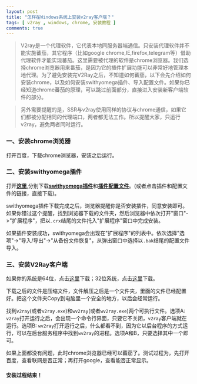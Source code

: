 ```yaml
---
layout: post
title: "怎样在Windows系统上安装v2ray客户端？"
tags: [ v2ray , windows, chrome, 安装教程 ]
comments: true
---
```


> V2ray是一个代理软件，它代表本地同服务器端通信。只安装代理软件并不能实施蕃茄，其它程序（比如google chrome,IE,firefox,telegram等）借助代理软件才能实现蕃茄。这里需要被代理的软件是chrome浏览器。我们选择chrome浏览器用来番茄，是因为它的插件扩展功能可以非常好地管理本地代理。为了避免安装完V2Ray之后，不知道如何蕃茄，以下会先介绍如何安装chrome，以及如何安装swithyomega插件、导入配置文件。如果你已经知道chrome蕃茄的原理，可以跳过前面部分，直接进入安装新客户端软件的部分。

> 另外需要提醒的是，SSR与v2ray使用同样的协议与chrome通信，如果它们都被分配相同的代理端口，两者都无法工作。所以提醒大家，只运行v2ray，避免两者同时运行。

### 一、安装chrome浏览器

打开百度，下载chrome浏览器，安装之后运行。

### 二、安装swithyomega插件

打开[**这里**][1],分别下载[**swithyomega插件**][2]和[**插件配置文件**][3]。(或者点击插件和配置文件的链接，直接下载)。

swithyomega插件下载完成之后，浏览器提醒你是否安装插件，同意安装即可。如果你错过这个提醒，找到浏览器下载的文件夹，然后浏览器中依次打开"窗口"->"扩展程序"，把以`.crx`结尾的文件托入"扩展程序"窗口中完成安装。

如果插件安装成功，swithyomega会出现在"扩展程序"的列表中。依次选择"选项"->"导入/导出"->"从备份文件恢复"，从弹出窗口中选择以`.bak`结尾的配置文件导入。

### 三、安装V2Ray客户端

如果你的系统是64位，点击[这里][4]下载；32位系统，点击[这里][5]下载。

下载之后的文件是压缩文件，文件解压之后是一个文件夹，里面的文件已经配置好。把这个文件夹Copy到电脑里一个安全的地方，以后会经常运行。

找到`v2ray`(或者`v2ray.exe`)和`wv2ray`(或者`wv2ray.exe`)两个可执行文件。选项A: `v2ray`打开运行之后，会出现一个命令行界面，只要它不关闭，`v2ray`客户端就在运行。选项B: `wv2ray`打开运行之后，什么都看不到，因为它以后台程序的方式运行，可以在后台服务程序中找到`wv2ray`的进程。选项A和B，只要选择其中一个即可。

如果上面都没有问题，此时chrome浏览器已经可以蕃茄了。测试过程为，先打开百度，查看联网是否正常；再打开google，查看能否正常显示。

#### 安装过程结束！


[1]:<http://w8.undervineyard.com/>
[2]:<http://w8.undervineyard.com/SwitchyOmega.crx>
[3]:<http://w8.undervineyard.com/OmegaOptions.2018.2.1.bak>
[4]:<http://w8.undervineyard.com/v2ray-v2.43-windows-64-configured.zip>
[5]:<http://w8.undervineyard.com/v2ray-v2.43-windows-32-configured.zip>